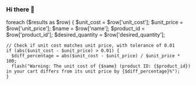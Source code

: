 ### Hi there 👋
foreach ($results as $row) {
    $unit_cost = $row['unit_cost'];
    $unit_price = $row['unit_price'];
    $name = $row['name'];
    $product_id = $row['product_id'];
    $desired_quantity = $row['desired_quantity'];
    
    // Check if unit cost matches unit price, with tolerance of 0.01
    if (abs($unit_cost - $unit_price) > 0.01) {
      $diff_percentage = abs($unit_cost - $unit_price) / $unit_price * 100;
      flash("Warning: The unit cost of {$name} (product ID: {$product_id}) in your cart differs from its unit price by {$diff_percentage}%");
    }
<!--
**mateamilloshi/mateamilloshi** is a ✨ _special_ ✨ repository because its `README.md` (this file) appears on your GitHub profile.

Here are some ideas to get you started:

- 🔭 I’m currently working on ...
- 🌱 I’m currently learning ...
- 👯 I’m looking to collaborate on ...
- 🤔 I’m looking for help with ...
- 💬 Ask me about ...
- 📫 How to reach me: ...
- 😄 Pronouns: ...
- ⚡ Fun fact: ...
-->
